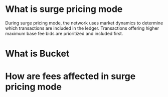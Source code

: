 # What is surge pricing mode
During surge pricing mode, the network uses market dynamics to determine which transactions are included in the ledger. Transactions offering higher maximum base fee bids are prioritized and included first.

# What is Bucket

# How are fees affected in surge pricing mode